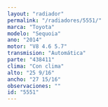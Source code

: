 ```yaml
---
layout: "radiador"
permalink: "/radiadores/5551/"
marca: "Toyota"
modelo: "Sequoia"
ano: "2014"
motor: "V8 4.6 5.7"
transmision: "Automática"
parte: "438411"
clima: "Con clima"
alto: "25 9/16"
ancho: "27 15/16"
observaciones: ""
id: "5551"
---
```


